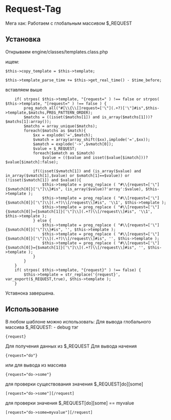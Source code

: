 Request-Tag
===========

Мега хак: Работаем с глобальным массивом $_REQUEST

## Установка

Открываем engine/classes/templates.class.php

ищем:
  	
  	$this->copy_template = $this->template;
		
	$this->template_parse_time += $this->get_real_time() - $time_before;
    
вставляем выше
  
 		if( strpos( $this->template, "{request=" ) !== false or strpos( $this->template, "[request=" ) !== false ) {		
			preg_match_all("#[\\{\\[]request=['\"](.+?)['\"]#is",$this->template,$matchs,PREG_PATTERN_ORDER);
			$matchs = ((isset($matchs[1]) and is_array($matchs[1]))?$matchs[1]:array());
			$matchs = array_unique($matchs);
			foreach($matchs as $match){
				$xx = explode('=',$match);
				$vmatch = array(array_shift($xx),implode('=',$xx));
				$amatch = explode('->',$vmatch[0]);
				$value = $_REQUEST;
				foreach($amatch as $imatch)
					$value = (($value and isset($value[$imatch]))?$value[$imatch]:false);
				
				if((isset($vmatch[1]) and (is_array($value) and in_array($vmatch[1],$value) or $vmatch[1]==$value)) or (!isset($vmatch[1]) and $value)){
					$this->template = preg_replace ( "#\\{request=['\"]{$vmatch[0]}['\"]\\}#is", (is_array($value)?'array':$value), $this->template );
					$this->template = preg_replace ( "#\\[request=['\"]{$vmatch[0]}['\"]\\](.+?)\\[/request\\]#is", '\\1', $this->template );
					$this->template = preg_replace ( "#\\[request=['\"]{$vmatch[0]}={$vmatch[1]}['\"]\\](.+?)\\[/request\\]#is", '\\1', $this->template );
				} else {
					$this->template = preg_replace ( "#\\{request=['\"]{$vmatch[0]}['\"]\\}#is", '', $this->template );
					$this->template = preg_replace ( "#\\[request=['\"]{$vmatch[0]}['\"]\\](.+?)\\[/request\\]#is", '', $this->template );
					$this->template = preg_replace ( "#\\[request=['\"]{$vmatch[0]}={$vmatch[1]}['\"]\\](.+?)\\[/request\\]#is", '', $this->template );
				}
			}
		}
		if( strpos( $this->template, "{request}" ) !== false) {
			$this->template = str_replace('{request}', var_export($_REQUEST,true), $this->template );
		}
    
Уставнока завершена.


## Использование

В любом шаблоне можно использовать:
Для вывода глобального массива $_REQUEST: - debug тэг

	{request}
	
Для получения данных из $_REQUEST
Для вывода начения

	{request="do"}
	
или для вывода из массива

	{request="do->some"}
	
для проверки существования значения $_REQUEST[do][some]

	[request="do->some"][/request]
	
для проверки значения $_REQUEST[do][some] == myvalue

	[request="do->some=myvalue"][/request]
